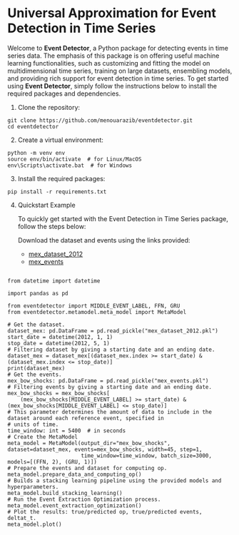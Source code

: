 <h1>Universal Approximation for Event Detection in Time Series</h1>
<p>Welcome to <strong>Event Detector</strong>, a Python package for detecting events in time series data.
The emphasis of this package is on offering useful machine learning functionalities, such as customizing and fitting the model on multidimensional time series, training on large datasets,
ensembling models, and providing rich support for event detection in time series. To get started using <strong>Event Detector</strong>, 
simply follow the instructions below to install the required packages and dependencies.</p>
<ol>
    <li>Clone the repository:</li>
</ol>
<pre><code>git clone https://github.com/menouarazib/eventdetector.git
cd eventdetector
</code></pre>
<ol start="2">
    <li>Create a virtual environment:</li>
</ol>
<pre><code>python -m venv env
source env/bin/activate  # for Linux/MacOS
env\Scripts\activate.bat  # for Windows
</code></pre>
<ol start="3">
    <li>Install the required packages:</li>
</ol>
<pre><code>pip install -r requirements.txt</code></pre>
<ol start="4">
 <li>Quickstart Example</li>
    <p>To quickly get started with the Event Detection in Time Series package, follow the steps below:</p>
    <p>Download the dataset and events using the links provided:</p>
    <ul>
        <li><a href="https://drive.google.com/file/d/1v8W50aveNMUeofDOQoI_601E0IN990BS/view?usp=sharing">mex_dataset_2012</a></li>
        <li><a href="https://drive.google.com/file/d/1cMZn4fsgot2J2EffNCKvm0I2XKiIemkl/view?usp=sharing">mex_events</a></li>
    </ul>
</ol>

<pre><code>
from datetime import datetime

import pandas as pd

from eventdetector import MIDDLE_EVENT_LABEL, FFN, GRU
from eventdetector.metamodel.meta_model import MetaModel

# Get the dataset.
dataset_mex: pd.DataFrame = pd.read_pickle("mex_dataset_2012.pkl")
start_date = datetime(2012, 1, 1)
stop_date = datetime(2012, 5, 1)
# Filtering dataset by giving a starting date and an ending date.
dataset_mex = dataset_mex[(dataset_mex.index >= start_date) & (dataset_mex.index <= stop_date)]
print(dataset_mex)
# Get the events.
mex_bow_shocks: pd.DataFrame = pd.read_pickle("mex_events.pkl")
# Filtering events by giving a starting date and an ending date.
mex_bow_shocks = mex_bow_shocks[
    (mex_bow_shocks[MIDDLE_EVENT_LABEL] >= start_date) & (mex_bow_shocks[MIDDLE_EVENT_LABEL] <= stop_date)]
# This parameter determines the amount of data to include in the dataset around each reference event, specified in
# units of time.
time_window: int = 5400  # in seconds
# Create the MetaModel
meta_model = MetaModel(output_dir="mex_bow_shocks", dataset=dataset_mex, events=mex_bow_shocks, width=45, step=1,
                       time_window=time_window, batch_size=3000, models=[(FFN, 2), (GRU, 1)])
# Prepare the events and dataset for computing op.
meta_model.prepare_data_and_computing_op()
# Builds a stacking learning pipeline using the provided models and hyperparameters.
meta_model.build_stacking_learning()
# Run the Event Extraction Optimization process.
meta_model.event_extraction_optimization()
# Plot the results: true/predicted op, true/predicted events, deltat_t.
meta_model.plot()</code></pre>